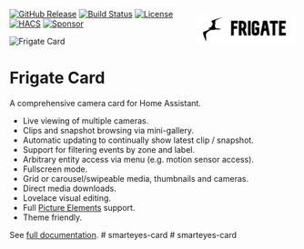 <!-- markdownlint-disable first-line-heading -->
<!-- markdownlint-disable fenced-code-language -->
<!-- markdownlint-disable no-inline-html -->

<img src="https://raw.githubusercontent.com/blakeblackshear/frigate-hass-integration/master/images/frigate.png"
     alt="Frigate icon"
     width="35%"
     align="right"
     style="float: right; margin: 10px 0px 20px 20px;" />
[![GitHub Release](https://img.shields.io/github/release/dermotduffy/frigate-hass-card.svg?style=flat-square)](https://github.com/dermotduffy/frigate-hass-card/releases)
[![Build Status](https://img.shields.io/github/actions/workflow/status/dermotduffy/frigate-hass-card/build.yml?style=flat-square)](https://github.com/dermotduffy/frigate-hass-card/actions/workflows/build.yml)
[![License](https://img.shields.io/github/license/dermotduffy/frigate-hass-card.svg?style=flat-square)](LICENSE)
[![HACS](https://img.shields.io/badge/HACS-default-orange.svg?style=flat-square)](https://hacs.xyz)
[![Sponsor](https://img.shields.io/static/v1?label=Sponsor&message=%E2%9D%A4&logo=GitHub&color=%23fe8e86&style=flat-square)](https://github.com/sponsors/dermotduffy)

<img src="https://raw.githubusercontent.com/dermotduffy/frigate-hass-card/main/docs/images/image-view.png" alt="Frigate Card" width="400px">

# Frigate Card

A comprehensive camera card for Home Assistant.

- Live viewing of multiple cameras.
- Clips and snapshot browsing via mini-gallery.
- Automatic updating to continually show latest clip / snapshot.
- Support for filtering events by zone and label.
- Arbitrary entity access via menu (e.g. motion sensor access).
- Fullscreen mode.
- Grid or carousel/swipeable media, thumbnails and cameras.
- Direct media downloads.
- Lovelace visual editing.
- Full [Picture Elements](https://www.home-assistant.io/lovelace/picture-elements/) support.
- Theme friendly.

See [full documentation](https://dermotduffy.github.io/frigate-hass-card).
#   s m a r t e y e s - c a r d 
 
 #   s m a r t e y e s - c a r d 
 
 